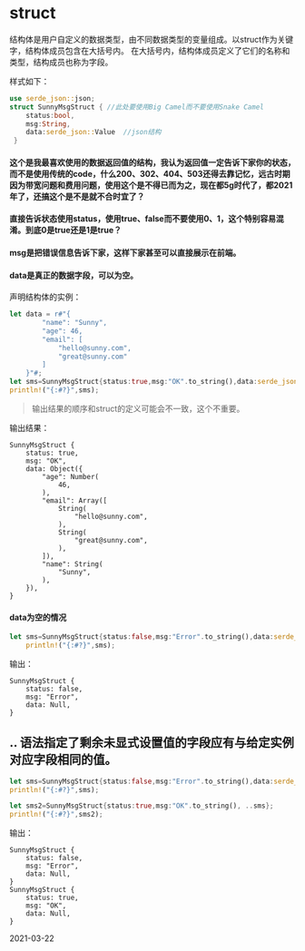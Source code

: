 # struct
结构体是用户自定义的数据类型，由不同数据类型的变量组成。以struct作为关键字，结构体成员包含在大括号内。 在大括号内，结构体成员定义了它们的名称和类型，结构成员也称为字段。

样式如下：
```rust
use serde_json::json;
struct SunnyMsgStruct { //此处要使用Big Camel而不要使用Snake Camel
    status:bool, 
    msg:String,
    data:serde_json::Value  //json结构
 }
```
#### 这个是我最喜欢使用的数据返回值的结构，我认为返回值一定告诉下家你的状态，而不是使用传统的code，什么200、302、404、503还得去靠记忆，远古时期因为带宽问题和费用问题，使用这个是不得已而为之，现在都5g时代了，都2021年了，还搞这个是不是就不合时宜了？

#### 直接告诉状态使用status，使用true、false而不要使用0、1，这个特别容易混淆。到底0是true还是1是true？

#### msg是把错误信息告诉下家，这样下家甚至可以直接展示在前端。

#### data是真正的数据字段，可以为空。



声明结构体的实例：
```rust
let data = r#"{
        "name": "Sunny",
        "age": 46,
        "email": [
            "hello@sunny.com",
            "great@sunny.com"
        ]
    }"#;
let sms=SunnyMsgStruct{status:true,msg:"OK".to_string(),data:serde_json::from_str(data).unwrap()};
println!("{:#?}",sms);
```
> 输出结果的顺序和struct的定义可能会不一致，这个不重要。

输出结果：
```shell
SunnyMsgStruct {
    status: true,
    msg: "OK",
    data: Object({
        "age": Number(
            46,
        ),
        "email": Array([
            String(
                "hello@sunny.com",
            ),
            String(
                "great@sunny.com",
            ),
        ]),
        "name": String(
            "Sunny",
        ),
    }),
}
```

#### data为空的情况 
```rust
let sms=SunnyMsgStruct{status:false,msg:"Error".to_string(),data:serde_json::Value::Null};
    println!("{:#?}",sms);
```
输出：
```shell
SunnyMsgStruct {
    status: false,
    msg: "Error",
    data: Null,
}
```


## .. 语法指定了剩余未显式设置值的字段应有与给定实例对应字段相同的值。

```rust
let sms=SunnyMsgStruct{status:false,msg:"Error".to_string(),data:serde_json::Value::Null};
println!("{:#?}",sms);

let sms2=SunnyMsgStruct{status:true,msg:"OK".to_string(), ..sms};
println!("{:#?}",sms2);
```

输出：
```shell
SunnyMsgStruct {
    status: false,
    msg: "Error",
    data: Null,
}
SunnyMsgStruct {
    status: true,
    msg: "OK",
    data: Null,
}
```
2021-03-22